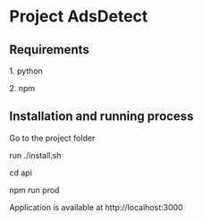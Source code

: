 <h1> Project AdsDetect</h1>
<h2> Requirements </h2>
<p> 1. python</p>
<p> 2. npm </p>
<h2> Installation and running process</h2>
<p> Go to the project folder</p>
<p> run ./install.sh</p>
<p> cd api </p>
<p> npm run prod</p>
<p> Application is available at http://localhost:3000</p>

